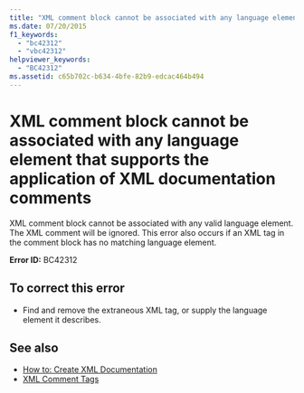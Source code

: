 ```yaml
---
title: "XML comment block cannot be associated with any language element that supports the application of XML documentation comments"
ms.date: 07/20/2015
f1_keywords: 
  - "bc42312"
  - "vbc42312"
helpviewer_keywords: 
  - "BC42312"
ms.assetid: c65b702c-b634-4bfe-82b9-edcac464b494
---
```

# XML comment block cannot be associated with any language element that supports the application of XML documentation comments
XML comment block cannot be associated with any valid language element. The XML comment will be ignored. This error also occurs if an XML tag in the comment block has no matching language element.  
  
 **Error ID:** BC42312  
  
## To correct this error  
  
- Find and remove the extraneous XML tag, or supply the language element it describes.  
  
## See also

- [How to: Create XML Documentation](../../visual-basic/programming-guide/program-structure/how-to-create-xml-documentation.md)
- [XML Comment Tags](../../visual-basic/language-reference/xmldoc/index.md)
